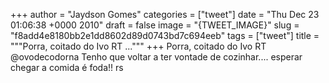 
+++
author = "Jaydson Gomes"
categories = ["tweet"]
date = "Thu Dec 23 01:06:38 +0000 2010"
draft = false
image = "{TWEET_IMAGE}"
slug = "f8add4e8180bb2e1dd8602d89d0743bd7c694eeb"
tags = ["tweet"]
title = """Porra, coitado do Ivo RT ..."""
+++
Porra, coitado do Ivo RT @ovodecodorna Tenho que voltar a ter vontade de cozinhar.... esperar chegar a comida é foda!! rs
